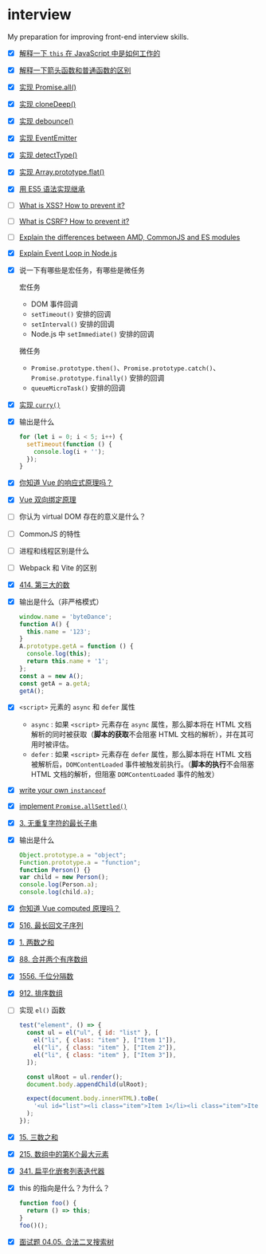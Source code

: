 # interview

My preparation for improving front-end interview skills.

- [x] [解释一下 `this` 在 JavaScript 中是如何工作的](https://www.greatfrontend.com/questions/quiz/javascript/explain-how-this-works-in-javascript)

- [x] [解释一下箭头函数和普通函数的区别](https://developer.mozilla.org/en-US/docs/Web/JavaScript/Reference/Functions/Arrow_functions)

- [x] [实现 Promise.all()](https://www.greatfrontend.com/questions/javascript/promise-all)

- [x] [实现 cloneDeep()](https://bigfrontend.dev/problem/create-cloneDeep)

- [x] [实现 debounce()](https://bigfrontend.dev/problem/implement-debounce-with-leading-and-trailing-option)

- [x] [实现 EventEmitter](https://bigfrontend.dev/problem/create-an-Event-Emitter)

- [x] [实现 detectType()](https://bigfrontend.dev/problem/detect-data-type-in-JavaScript)

- [x] [实现 Array.prototype.flat()](https://bigfrontend.dev/problem/implement-Array-prototype.flat)

- [x] [用 ES5 语法实现继承](https://bigfrontend.dev/problem/write-your-own-extends-in-es5)

- [ ] [What is XSS? How to prevent it?](https://bigfrontend.dev/question/What-is-XSS-How-to-prevent-it)

- [ ] [What is CSRF? How to prevent it?](https://bigfrontend.dev/question/What-is-CSRF-How-to-prevent-it)

- [ ] [Explain the differences between AMD, CommonJS and ES modules](https://bigfrontend.dev/question/Explain-the-differences-between-AMD-CommonJS-and-ES-modules)

- [x] [Explain Event Loop in Node.js](https://nodejs.org/en/docs/guides/event-loop-timers-and-nexttick/)

- [x] 说一下有哪些是宏任务，有哪些是微任务

  宏任务

  - DOM 事件回调
  - `setTimeout()` 安排的回调
  - `setInterval()` 安排的回调
  - Node.js 中 `setImmediate()` 安排的回调

  微任务

  - `Promise.prototype.then()`、`Promise.prototype.catch()`、`Promise.prototype.finally()` 安排的回调
  - `queueMicroTask()` 安排的回调

- [x] [实现 `curry()`](https://bigfrontend.dev/problem/implement-curry-with-placeholder)

- [x] 输出是什么

  ```javascript
  for (let i = 0; i < 5; i++) {
    setTimeout(function () {
      console.log(i + '');
    });
  }
  ```

- [x] [你知道 Vue 的响应式原理吗？](https://vuejs.org/guide/extras/reactivity-in-depth.html#how-reactivity-works-in-vue)

- [x] [Vue 双向绑定原理](https://vuejs.org/guide/components/events.html#usage-with-v-model)

- [ ] 你认为 virtual DOM 存在的意义是什么？

- [ ] CommonJS 的特性

- [ ] 进程和线程区别是什么

- [ ] Webpack 和 Vite 的区别

- [x] [414. 第三大的数](https://leetcode.cn/problems/third-maximum-number/)

- [x] 输出是什么（非严格模式）

  ```javascript
  window.name = 'byteDance';
  function A() {
    this.name = '123';
  }
  A.prototype.getA = function () {
    console.log(this);
    return this.name + '1';
  };
  const a = new A();
  const getA = a.getA;
  getA();
  ```

- [x] `<script>` 元素的 `async` 和 `defer` 属性

  - `async` : 如果 `<script>` 元素存在 `async` 属性，那么脚本将在 HTML 文档解析的同时被获取（**脚本的获取**不会阻塞 HTML 文档的解析），并在其可用时被评估。
  - `defer` : 如果 `<script>` 元素存在 `defer` 属性，那么脚本将在 HTML 文档被解析后，`DOMContentLoaded` 事件被触发前执行。（**脚本的执行**不会阻塞 HTML 文档的解析，但阻塞 `DOMContentLoaded` 事件的触发）

- [x] [write your own `instanceof`](https://bigfrontend.dev/problem/write-your-own-instanceof)

- [x] [implement `Promise.allSettled()`](https://bigfrontend.dev/problem/implement-Promise-allSettled)

- [x] [3. 无重复字符的最长子串](https://leetcode.cn/problems/longest-substring-without-repeating-characters/)

- [x] 输出是什么

  ```javascript
  Object.prototype.a = "object";
  Function.prototype.a = "function";
  function Person() {}
  var child = new Person();
  console.log(Person.a);
  console.log(child.a);
  ```

- [x] [你知道 Vue computed 原理吗？](./src/reactivity.ts)

- [x] [516. 最长回文子序列](https://leetcode.cn/problems/longest-palindromic-subsequence/)

- [x] [1. 两数之和](https://leetcode.cn/problems/two-sum/)

- [x] [88. 合并两个有序数组](https://leetcode.cn/problems/merge-sorted-array/)

- [x] [1556. 千位分隔数](https://leetcode.cn/problems/thousand-separator/)

- [x] [912. 排序数组](https://leetcode.cn/problems/sort-an-array/)

- [ ] 实现 `el()` 函数

  ```javascript
  test("element", () => {
    const ul = el("ul", { id: "list" }, [
      el("li", { class: "item" }, ["Item 1"]),
      el("li", { class: "item" }, ["Item 2"]),
      el("li", { class: "item" }, ["Item 3"]),
    ]);
  
    const ulRoot = ul.render();
    document.body.appendChild(ulRoot);
  
    expect(document.body.innerHTML).toBe(
      '<ul id="list"><li class="item">Item 1</li><li class="item">Item 2</li><li class="item">Item 3</li></ul>'
    );
  });
  ```

- [x] [15. 三数之和](https://leetcode.cn/problems/3sum/)

- [x] [215. 数组中的第K个最大元素](https://leetcode.cn/problems/kth-largest-element-in-an-array/)

- [x] [341. 扁平化嵌套列表迭代器](https://leetcode.cn/problems/flatten-nested-list-iterator/)

- [x] this 的指向是什么？为什么？

  ```javascript
  function foo() {
    return () => this;
  }
  foo()();
  ```

- [x] [面试题 04.05. 合法二叉搜索树](https://leetcode.cn/problems/legal-binary-search-tree-lcci/)

